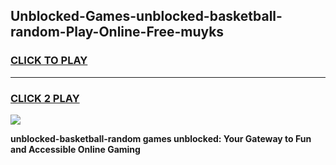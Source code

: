 
## Unblocked-Games-unblocked-basketball-random-Play-Online-Free-muyks
<h3>
<a href="https://premium76.site?title=unblocked-basketball-random&ref=26A">CLICK TO PLAY</a></h3>
<hr>

<h3>
<a href="https://premium76.site?title=unblocked-basketball-random&ref=26A">CLICK 2 PLAY</a>
  
</h3>

<a href="https://premium76.site?title=unblocked-basketball-random&ref=26A"><img src="https://clearcache.store/games.png"></a>


**unblocked-basketball-random games unblocked: Your Gateway to Fun and Accessible Online Gaming**
